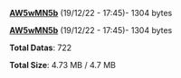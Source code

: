 [**AW5wMN5b**](/data/AW5wMN5b.txt) (19/12/22 - 17:45)- 1304 bytes

[**AW5wMN5b**](/data/AW5wMN5b.txt) (19/12/22 - 17:45)- 1304 bytes

**Total Datas**: 722

**Total Size**: 4.73 MB / 4.7 MB